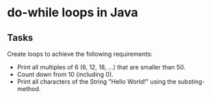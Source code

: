 # do-while loops in Java

## Tasks
Create loops to achieve the following requirements:

* Print all multiples of 6 (6, 12, 18, ...) that are smaller than 50.  
* Count down from 10 (including 0).
* Print all characters of the String "Hello World!" using the substing-method.
